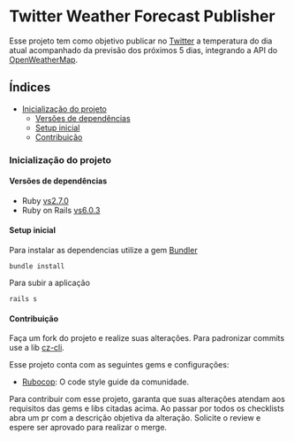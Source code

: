 # Twitter Weather Forecast Publisher

Esse projeto tem como objetivo publicar no [Twitter](https://twitter.com/) a temperatura do dia atual acompanhado da previsão dos próximos 5 dias, integrando a API do [OpenWeatherMap](https://openweathermap.org/).

## Índices 

* [Inicialização do projeto](#inicialização-do-projeto)
  * [Versões de dependências](#versões-de-dependências)
  * [Setup inicial](#setup-inicial)
  * [Contribuição](#contribuição)

### Inicialização do projeto

#### Versões de dependências
  * Ruby [vs2.7.0](https://www.ruby-lang.org/en/news/2019/12/25/ruby-2-7-0-released/) 
  * Ruby on Rails [vs6.0.3](https://rubygems.org/gems/rails)
#### Setup inicial
Para instalar as dependencias utilize a gem [Bundler](https://rubygems.org/gems/bundler)
```
bundle install
```

Para subir a aplicação
```
rails s
```

#### Contribuição
Faça um fork do projeto e realize suas alterações. Para padronizar commits use a lib [cz-cli](https://github.com/commitizen/cz-cli).

Esse projeto conta com as seguintes gems e configurações:
 * [Rubocop](https://rubocop.org/): O code style guide da comunidade.

Para contribuir com esse projeto, garanta que suas alterações atendam aos requisitos das gems e libs citadas acima.
Ao passar por todos os checklists abra um pr com a descrição objetiva da alteração. Solicite o review e espere ser aprovado para realizar o merge.